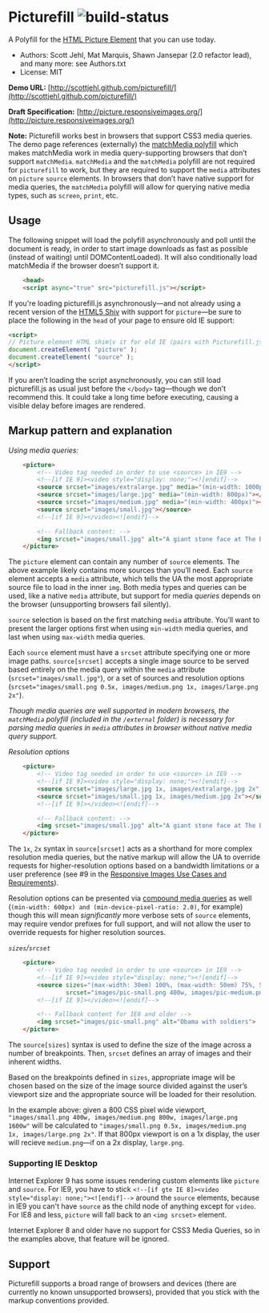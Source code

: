 
# Picturefill ![build-status](https://api.travis-ci.org/scottjehl/picturefill.svg)
A Polyfill for the [HTML Picture Element](http://picture.responsiveimages.org/) that you can use today.
* Authors: Scott Jehl, Mat Marquis, Shawn Jansepar (2.0 refactor lead), and many more: see Authors.txt
* License: MIT

**Demo URL:** [http://scottjehl.github.com/picturefill/](http://scottjehl.github.com/picturefill/)

**Draft Specification:** [http://picture.responsiveimages.org/](http://picture.responsiveimages.org/)

**Note:** Picturefill works best in browsers that support CSS3 media queries. The demo page references (externally) the [matchMedia polyfill](https://github.com/paulirish/matchMedia.js/) which makes matchMedia work in media query-supporting browsers that don’t support `matchMedia`. `matchMedia` and the `matchMedia` polyfill are not required for `picturefill` to work, but they are required to support the `media` attributes on `picture` `source` elements. In browsers that don’t have native support for media queries, the `matchMedia` polyfill will allow for querying native media types, such as `screen`, `print`, etc.

## Usage

The following snippet will load the polyfill asynchronously and poll until the document is ready, in order to start image downloads as fast as possible (instead of waiting) until DOMContentLoaded). It will also conditionally load matchMedia if the browser doesn’t support it.

```html
	<head>
	<script async="true" src="picturefill.js"></script>
```

If you're loading picturefill.js asynchronously—and not already using a recent version of the [HTML5 Shiv](https://github.com/aFarkas/html5shiv) with support for `picture`—be sure to place the following in the `head` of your page to ensure old IE support:

```html
<script>
// Picture element HTML shim|v it for old IE (pairs with Picturefill.js)
document.createElement( "picture" );
document.createElement( "source" );
</script>
```

If you aren’t loading the script asynchronously, you can still 
load picturefill.js as usual just before the `</body>` tag—though we don’t recommend this. It could take a long time
before executing, causing a visible delay before images are rendered.

## Markup pattern and explanation

*Using media queries:*

```html
	<picture>
		<!-- Video tag needed in order to use <source> in IE9 -->
		<!--[if IE 9]><video style="display: none;"><![endif]-->
		<source srcset="images/extralarge.jpg" media="(min-width: 1000px)"></source>
		<source srcset="images/large.jpg" media="(min-width: 800px)"></source>
		<source srcset="images/medium.jpg" media="(min-width: 400px)"></source>
		<source srcset="images/small.jpg"></source>
		<!--[if IE 9]></video><![endif]-->

		<!-- Fallback content: -->
		<img srcset="images/small.jpg" alt="A giant stone face at The Bayon temple in Angkor Thom, Cambodia">
	</picture>
```

The `picture` element can contain any number of `source` elements. The above example likely contains more sources than you’ll need. Each `source` element accepts a `media` attribute, which tells the UA the most appropriate source file to load in the inner `img`. Both media types and queries can be used, like a native `media` attribute, but support for media _queries_ depends on the browser (unsupporting browsers fail silently).

`source` selection is based on the first matching `media` attribute. You’ll want to present the larger options first when using `min-width` media queries, and last when using `max-width` media queries.

Each `source` element must have a `srcset` attribute specifying one or more image paths. `source[srcset]` accepts a single image source to be served based entirely on the media query within the `media` attribute (`srcset="images/small.jpg"`), or a set of sources and resolution options (`srcset="images/small.png 0.5x, images/medium.png 1x, images/large.png 2x"`).

_Though media queries are well supported in modern browsers, the `matchMedia` polyfill (included in the `/external` folder) is necessary for parsing media queries in `media` attributes in browser without native media query support._

*Resolution options*

```html
	<picture>
		<!-- Video tag needed in order to use <source> in IE9 -->
		<!--[if IE 9]><video style="display: none;"><![endif]-->
		<source srcset="images/large.jpg 1x, images/extralarge.jpg 2x" media="(min-width: 800px)"></source>
		<source srcset="images/small.jpg 1x, images/medium.jpg 2x"></source>
		<!--[if IE 9]></video><![endif]-->

		<!-- Fallback content: -->
		<img srcset="images/small.jpg" alt="A giant stone face at The Bayon temple in Angkor Thom, Cambodia">
	</picture>
```

The `1x`, `2x` syntax in `source[srcset]` acts as a shorthand for more complex resolution media queries, but the native markup will allow the UA to override requests for higher-resolution options based on a bandwidth limitations or a user preference (see #9 in the [Responsive Images Use Cases and Requirements](http://usecases.responsiveimages.org/#h2_requirements)).

Resolution options can be presented via [compound media queries](https://developer.mozilla.org/en-US/docs/CSS/Media_queries) as well (`(min-width: 600px) and (min-device-pixel-ratio: 2.0)`, for example) though this will mean _significantly_ more verbose sets of `source` elements, may require vendor prefixes for full support, and will not allow the user to override requests for higher resolution sources.

*`sizes`/`srcset`*

```html
	<picture>
		<!-- Video tag needed in order to use <source> in IE9 -->
		<!--[if IE 9]><video style="display: none;"><![endif]-->
		<source sizes="(max-width: 30em) 100%, (max-width: 50em) 75%, 50%"
				srcset="images/pic-small.png 400w, images/pic-medium.png 800w, images/pic-large.png 1200w"></source>
		<!--[if IE 9]></video><![endif]-->

		<!-- Fallback content for IE8 and older -->
		<img srcset="images/pic-small.png" alt="Obama with soldiers">
	</picture>
```

The `source[sizes]` syntax is used to define the size of the image across a number of breakpoints. Then, `srcset` defines an array of images and their inherent widths.

Based on the breakpoints defined in `sizes`, appropriate image will be chosen based on the size of the image source divided against the user’s viewport size and the appropriate source will be loaded for their resolution.

In the example above: given a 800 CSS pixel wide viewport, `"images/small.png 400w, images/medium.png 800w, images/large.png 1600w"` will be calculated to `"images/small.png 0.5x, images/medium.png 1x, images/large.png 2x"`. If that 800px viewport is on a 1x display, the user will recieve `medium.png`—if on a 2x display, `large.png`.

### Supporting IE Desktop

Internet Explorer 9 has some issues rendering custom elements like `picture` and `source`.
For IE9, you have to stick `<!--[if gte IE 8]><video style="display: none;"><![endif]-->`
around the `source` elements, because in IE9 you can't have `source` as the child node of
anything except for `video`. For IE8 and less, `picture` will fall back to an `<img srcset>` element.

Internet Explorer 8 and older have no support for CSS3 Media Queries, so in the examples above, that feature will be ignored.

## Support

Picturefill supports a broad range of browsers and devices (there are currently no known unsupported browsers), provided that you stick with the markup conventions provided.

